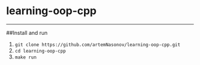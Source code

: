 # learning-oop-cpp
---
##Install and run
1. `git clone https://github.com/artemNasonov/learning-oop-cpp.git`
2. `cd learning-oop-cpp`
3. `make run`
